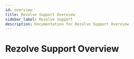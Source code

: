 ```yaml
---
id: overview
title: Rezolve Support Overview
sidebar_label: Rezolve Support
description: Documentation for Rezolve Support Overview
---
```


# Rezolve Support Overview

